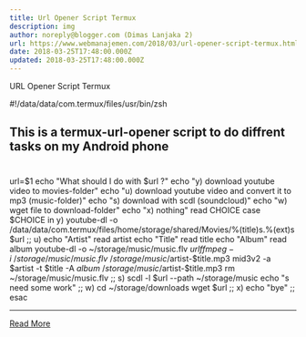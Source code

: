 ```yaml
---
title: Url Opener Script Termux
description: img
author: noreply@blogger.com (Dimas Lanjaka 2)
url: https://www.webmanajemen.com/2018/03/url-opener-script-termux.html
date: 2018-03-25T17:48:00.000Z
updated: 2018-03-25T17:48:00.000Z
---
```


URL Opener Script Termux


#!/data/data/com.termux/files/usr/bin/zsh
## This is a termux-url-opener script to do diffrent tasks on my Android phone 
#
url=$1
echo "What should I do with $url ?"
echo "y) download youtube video to movies-folder"
echo "u) download youtube video and convert it to mp3 (music-folder)"
echo "s) download with scdl (soundcloud)"
echo "w) wget file to download-folder" 
echo "x) nothing"
read CHOICE
case $CHOICE in
    y)
        youtube-dl -o /data/data/com.termux/files/home/storage/shared/Movies/%(title)s.%(ext)s $url
	;;
    u)
	echo "Artist"
	read artist
	echo "Title"
	read title
	echo "Album"
	read album
        youtube-dl -o ~/storage/music/music.flv $url 
	ffmpeg -i ~/storage/music/music.flv ~/storage/music/$artist-$title.mp3 
        mid3v2 -a $artist -t $title -A $album ~/storage/music/$artist-$title.mp3
	rm ~/storage/music/music.flv
	;;
    s)
	scdl -l $url --path ~/storage/music
        echo "s need some work"
	;;
    w)
        cd ~/storage/downloads
	wget $url
	;;
    x)
        echo "bye"
	;; 
esac<hr/> <a href="https://www.webmanajemen.com/2018/03/url-opener-script-termux.html" rel="follow" class="button" id="read-more">Read More</a>